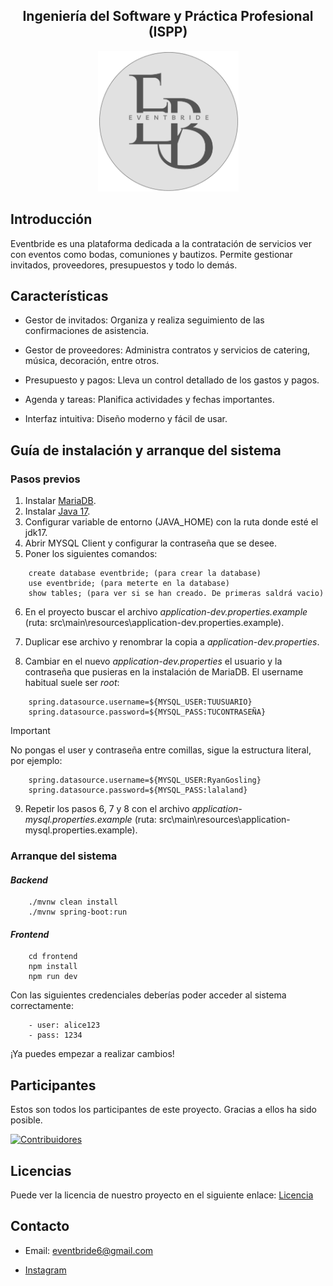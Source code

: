 <div align="center">

## <center>Ingeniería del Software y Práctica Profesional (ISPP)</center>

</div>
<p align="center">
    <img src="docs/img/Eventbride.png" width="225" height="225">
</p>

## Introducción

Eventbride es una plataforma dedicada a la contratación de servicios ver con eventos como bodas, comuniones y bautizos. Permite gestionar invitados, proveedores, presupuestos y todo lo demás.

## Características

- Gestor de invitados: Organiza y realiza seguimiento de las confirmaciones de asistencia.

- Gestor de proveedores: Administra contratos y servicios de catering, música, decoración, entre otros.

- Presupuesto y pagos: Lleva un control detallado de los gastos y pagos.

- Agenda y tareas: Planifica actividades y fechas importantes.

- Interfaz intuitiva: Diseño moderno y fácil de usar.

## Guía de instalación y arranque del sistema

### Pasos previos

1. Instalar [MariaDB](https://mariadb.org/).
2. Instalar [Java 17](https://www.oracle.com/es/java/technologies/downloads/#java17).
3. Configurar variable de entorno (JAVA_HOME) con la ruta donde esté el jdk17.
4. Abrir MYSQL Client y configurar la contraseña que se desee.
5. Poner los siguientes comandos:
```
    create database eventbride; (para crear la database)
    use eventbride; (para meterte en la database)
    show tables; (para ver si se han creado. De primeras saldrá vacio)
```

6. En el proyecto buscar el archivo *application-dev.properties.example* (ruta: src\main\resources\application-dev.properties.example).

7. Duplicar ese archivo y renombrar la copia a *application-dev.properties*.

8. Cambiar en el nuevo *application-dev.properties* el usuario y la contraseña que pusieras en la instalación de MariaDB. El username habitual suele ser *root*:
```
    spring.datasource.username=${MYSQL_USER:TUUSUARIO}
    spring.datasource.password=${MYSQL_PASS:TUCONTRASEÑA}
```
> [!IMPORTANT]
> No pongas el user y contraseña entre comillas, sigue la estructura literal, por ejemplo:

```
    spring.datasource.username=${MYSQL_USER:RyanGosling}
    spring.datasource.password=${MYSQL_PASS:lalaland}
```

9. Repetir los pasos 6, 7 y 8 con el archivo *application-mysql.properties.example* (ruta: src\main\resources\application-mysql.properties.example).

### Arranque del sistema

#### ***Backend***
```
    ./mvnw clean install
    ./mvnw spring-boot:run
```
#### ***Frontend***
```
    cd frontend
    npm install
    npm run dev
```

Con las siguientes credenciales deberías poder acceder al sistema correctamente:
```
    - user: alice123
    - pass: 1234
```

¡Ya puedes empezar a realizar cambios!

## Participantes

Estos son todos los participantes de este proyecto. Gracias a ellos ha sido posible.

[![Contribuidores](https://contrib.rocks/image?repo=ISPP-Eventbride/Eventbride)](https://github.com/ISPP-Eventbride/Eventbride/graphs/contributors)

## Licencias

Puede ver la licencia de nuestro proyecto en el siguiente enlace: [Licencia](./docs/S2/legal%20implications.md)

## Contacto

- Email: eventbride6@gmail.com   

- [Instagram](https://www.instagram.com/eventbride_svq/)
